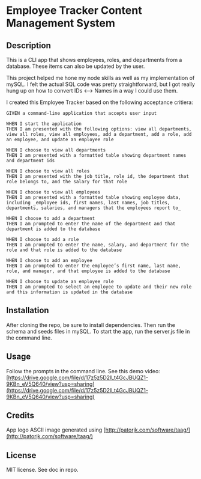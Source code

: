 # Employee Tracker Content Management System

## Description

This is a CLI app that shows employees, roles, and departments from a database. These items can also be updated by the user.

This project helped me hone my node skills as well as my implementation of mySQL. I felt the actual SQL code was pretty straightforward, but I got really hung up on how to convert IDs <--> Names in a way I could use them.

I created this Employee Tracker based on the following acceptance critiera:

```
GIVEN a command-line application that accepts user input

WHEN I start the application
THEN I am presented with the following options: view all departments, view all roles, view all employees, add a department, add a role, add an employee, and update an employee role

WHEN I choose to view all departments
THEN I am presented with a formatted table showing department names and department ids

WHEN I choose to view all roles
THEN I am presented with the job title, role id, the department that role belongs to, and the salary for that role

WHEN I choose to view all employees
THEN I am presented with a formatted table showing employee data, including _employee ids, first names, last names, job titles, departments, salaries, and managers that the employees report to_

WHEN I choose to add a department
THEN I am prompted to enter the name of the department and that department is added to the database

WHEN I choose to add a role
THEN I am prompted to enter the name, salary, and department for the role and that role is added to the database

WHEN I choose to add an employee
THEN I am prompted to enter the employee’s first name, last name, role, and manager, and that employee is added to the database

WHEN I choose to update an employee role
THEN I am prompted to select an employee to update and their new role and this information is updated in the database
```

## Installation

After cloning the repo, be sure to install dependencies. Then run the schema and seeds files in mySQL. To start the app, run the server.js file in the command line.

## Usage

Follow the prompts in the command line. See this demo video:
[https://drive.google.com/file/d/17z5z5D2lLt4GcJBUQZ1-9KBn_eV5Q640/view?usp=sharing](https://drive.google.com/file/d/17z5z5D2lLt4GcJBUQZ1-9KBn_eV5Q640/view?usp=sharing)

## Credits

App logo ASCII image generated using [http://patorjk.com/software/taag/](http://patorjk.com/software/taag/)

## License

MIT license. See doc in repo.
